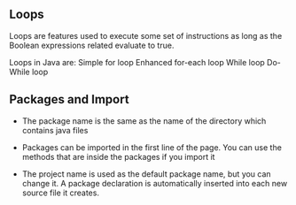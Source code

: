 ## Loops

Loops are features used to execute some set of instructions as long as the Boolean expressions related evaluate to true.

Loops in Java are:
Simple for loop
Enhanced for-each loop
While loop
Do-While loop

## Packages and Import

* The package name is the same as the name of the directory which contains java files

 * Packages can be imported in the first line of the page.
You can use the methods that are inside the packages if you import it


* The project name is used as the default package name, but you can change it.
A package declaration is automatically inserted into each new source file it creates.
